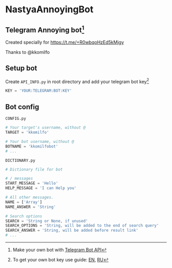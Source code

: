 # NastyaAnnoyingBot
## Telegram Annoying bot[^tgbotadv]

Created specially for https://t.me/+R0wbqoHzEd5kMjgy

Thanks to @kkomilfo

## Setup bot

Create `API_INFO.py` in root directory and add your telegram bot key[^tgbot]
```python
KEY = 'YOUR:TELEGRAM:BOT:KEY'
```



## Bot config

`CONFIG.py`
```python
# Your target's username, without @
TARGET = 'kkomilfo'

# Your bot username, without @
BOTNAME = 'kkomilfobot'
# ...
```

`DICTIONARY.py`
```python
# Dictionary file for bot

# / messages
START_MESSAGE = 'Hello'
HELP_MESSAGE = 'I can Help you'

# All other messages.
NAME = ['Array']
NAME_ANSWER = 'String'

# Search options
SEARCH = 'String or None, if unused'
SEARCH_OPTIONS = 'String, will be added to the end of search query'
SEARCH_ANSWER = 'String, will be added before result link'
# ...
```

[^tgbotadv]: Make your own bot with [Telegram Bot API](https://core.telegram.org/bots/api)
[^tgbot]: To get your own bot key use guide: [EN](https://core.telegram.org/bots), [RU](https://habr.com/ru/post/262247/)
